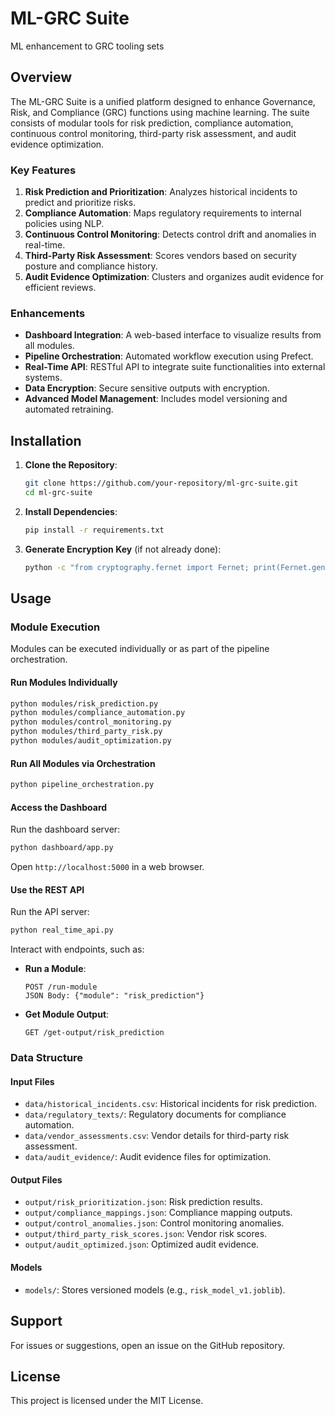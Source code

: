 # ML-GRC Suite
ML enhancement to GRC tooling sets


## Overview

The ML-GRC Suite is a unified platform designed to enhance Governance, Risk, and Compliance (GRC) functions using machine learning. The suite consists of modular tools for risk prediction, compliance automation, continuous control monitoring, third-party risk assessment, and audit evidence optimization.

### Key Features
1. **Risk Prediction and Prioritization**: Analyzes historical incidents to predict and prioritize risks.
2. **Compliance Automation**: Maps regulatory requirements to internal policies using NLP.
3. **Continuous Control Monitoring**: Detects control drift and anomalies in real-time.
4. **Third-Party Risk Assessment**: Scores vendors based on security posture and compliance history.
5. **Audit Evidence Optimization**: Clusters and organizes audit evidence for efficient reviews.

### Enhancements
- **Dashboard Integration**: A web-based interface to visualize results from all modules.
- **Pipeline Orchestration**: Automated workflow execution using Prefect.
- **Real-Time API**: RESTful API to integrate suite functionalities into external systems.
- **Data Encryption**: Secure sensitive outputs with encryption.
- **Advanced Model Management**: Includes model versioning and automated retraining.

## Installation

1. **Clone the Repository**:
    ```bash
    git clone https://github.com/your-repository/ml-grc-suite.git
    cd ml-grc-suite
    ```

2. **Install Dependencies**:
    ```bash
    pip install -r requirements.txt
    ```

3. **Generate Encryption Key** (if not already done):
    ```bash
    python -c "from cryptography.fernet import Fernet; print(Fernet.generate_key())" > encryption.key
    ```

## Usage

### Module Execution
Modules can be executed individually or as part of the pipeline orchestration.

#### Run Modules Individually
```bash
python modules/risk_prediction.py
python modules/compliance_automation.py
python modules/control_monitoring.py
python modules/third_party_risk.py
python modules/audit_optimization.py
```

#### Run All Modules via Orchestration
```bash
python pipeline_orchestration.py
```

#### Access the Dashboard
Run the dashboard server:
```bash
python dashboard/app.py
```
Open `http://localhost:5000` in a web browser.

#### Use the REST API
Run the API server:
```bash
python real_time_api.py
```
Interact with endpoints, such as:
- **Run a Module**:
    ```
    POST /run-module
    JSON Body: {"module": "risk_prediction"}
    ```
- **Get Module Output**:
    ```
    GET /get-output/risk_prediction
    ```

### Data Structure

#### Input Files
- `data/historical_incidents.csv`: Historical incidents for risk prediction.
- `data/regulatory_texts/`: Regulatory documents for compliance automation.
- `data/vendor_assessments.csv`: Vendor details for third-party risk assessment.
- `data/audit_evidence/`: Audit evidence files for optimization.

#### Output Files
- `output/risk_prioritization.json`: Risk prediction results.
- `output/compliance_mappings.json`: Compliance mapping outputs.
- `output/control_anomalies.json`: Control monitoring anomalies.
- `output/third_party_risk_scores.json`: Vendor risk scores.
- `output/audit_optimized.json`: Optimized audit evidence.

#### Models
- `models/`: Stores versioned models (e.g., `risk_model_v1.joblib`).

## Support
For issues or suggestions, open an issue on the GitHub repository.

## License
This project is licensed under the MIT License.
